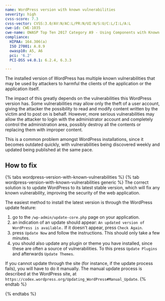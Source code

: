 ```yaml
---
name: WordPress version with known vulnerabilities
severity: high
cvss-score: 7.3
cvss-vector: CVSS:3.0/AV:N/AC:L/PR:N/UI:N/S:U/C:L/I:L/A:L
cwe-id: CWE-1035
cwe-name: OWASP Top Ten 2017 Category A9 - Using Components with Known Vulnerabilities
compliance:
  HIPAA: 164.306(a)
  ISO 27001: A.8.9
  owasp10: A5, A6
  pci: '6.2'
  PCI-DSS v4.0.1: 6.2.4, 6.3.3

---            
```


The installed version of WordPress has multiple known vulnerabilities that may be used by attackers to harmful the clients of the application or the application itself.

The impact of this greatly depends on the vulnerabilities this WordPress version has. Some vulnerabilities may allow only the theft of a user account, giving the attacker the possibility to read and modify content written by the victim and to post on is behalf.
However, more serious vulnerabilities may allow the attacker to login with the administrator account and completely control the administration area, possibly destroy all the contents or replacing them with improper content.

This is a common problem amongst WordPress installations, since it becomes outdated quickly, with vulnerabilities being discovered weekly and updated being published at the same pace.

## How to fix

{% tabs wordpress-version-with-known-vulnerabilities %}
{% tab wordpress-version-with-known-vulnerabilities generic %}
The correct solution is to update WordPress to its latest stable version, which will fix any known vulnerability, improving the security of the web application.

The easiest method to install the latest version is through the WordPress update feature:
1. go to the `/wp-admin/update-core.php` page on your application. 
1. an indication of an update should appear: `An updated version of WordPress is available.` If it doesn't appear, press `Check Again`.
1. press `Update Now` and follow the instructions. This should only take a few minutes.
1. you should also update any plugin or theme you have installed, since these are often a source of vulnerabilities. To this press `Update Plugins` and afterwards `Update Themes`.


If you cannot update through the site (for instance, if the update process fails), you will have to do it manually. The manual update process is described at the WordPress site, at `https://codex.wordpress.org/Updating_WordPress#Manual_Update`.
{% endtab %}

{% endtabs %}
